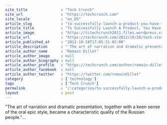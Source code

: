 ```yaml
---
site_title               : "Tech Crunch"
site_url                 : "https://techcrunch.com"
site_locale              : "en_US"
article_slug             : "to-successfully-launch-a-product-you-have-to-tell-a-compelling-story"
article_title            : "To Successfully Launch A Product, You Have To Tell A Compelling Story"
article_image            : "https://tctechcrunch2011.files.wordpress.com/2012/10/42760256_c5376f3cf5_b.jpg?w=764&h=400&crop=1"
article_url              : "https://techcrunch.com/2012/10/28/tech-storytelling/"
article_published_at     : "2012-10-28T17:05:21-02:00"
article_description      : "'The art of narration and dramatic presentation, together with a keen sense of the oral epic style, became a characteristic quality of the Russian people.'..."
article_author_name      : "Romain Dillet"
article_author_image     : null
article_author_biography : null
article_author_profile   : "https://techcrunch.com/author/romain-dillet/"
article_author_facebook  : null
article_author_twitter   : "https://twitter.com/romaindillet"
category                 : ['technology']
tags                     : ['Tech Crunch']
permalink                : "/:categories/to-successfully-launch-a-product-you-have-to-tell-a-compelling-story/"
layout                   : post
---
```


"The art of narration and dramatic presentation, together with a keen sense of the oral epic style, became a characteristic quality of the Russian people."...
